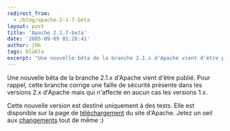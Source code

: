 ```yaml
---
redirect_from:
  - /blog/apache-2-1-7-beta
layout: post
title: 'Apache 2.1.7-beta'
date: '2005-09-09 01:26:41'
author: j0k
tags: blabla
excerpt: "Une nouvelle bêta de la branche 2.1.x d'Apache vient d'être publié.   Pour rappel, cette branche corrige une faille de sécurité présente dans les versions 2.x d'Apache mais qui n'affecte en aucun cas les versions 1.x.  \n  \nCette nouvelle version est destiné uniquement à des tests. Elle est disponible sur la page de      …"
---
```


Une nouvelle bêta de la branche 2.1.x d'Apache vient d'être publié.   Pour rappel, cette branche corrige une faille de sécurité présente dans les versions 2.x d'Apache mais qui n'affecte en aucun cas les versions 1.x.

Cette nouvelle version est destiné uniquement à des tests. Elle est disponible sur la page de [téléchargement](http://httpd.apache.org/download.cgi) du site d'Apache.   Jetez un oeil aux [changements](http://mir2.ovh.net/ftp.apache.org/dist/httpd/CHANGES_2.1) tout de même :)
